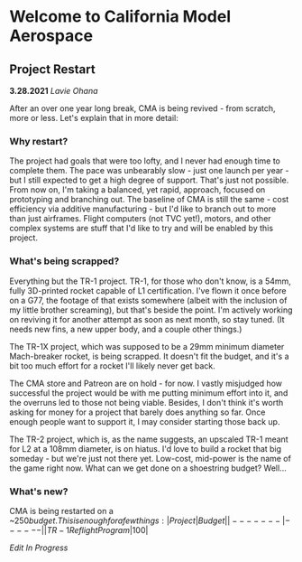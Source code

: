 # Welcome to California Model Aerospace

## Project Restart
**3.28.2021**
*Lavie Ohana* 

After an over one year long break, CMA is being revived - from scratch, more or less. Let's explain that in more detail:

### Why restart?

The project had goals that were too lofty, and I never had enough time to complete them. The pace was unbearably slow - just one launch per year - but I still expected to get a high degree of support. That's just not possible. From now on, I'm taking a balanced, yet rapid, approach, focused on prototyping and branching out. The baseline of CMA is still the same - cost efficiency via additive manufacturing - but I'd like to branch out to more than just airframes. Flight computers (not TVC yet!), motors, and other complex systems are stuff that I'd like to try and will be enabled by this project.

### What's being scrapped?

Everything but the TR-1 project. TR-1, for those who don't know, is a 54mm, fully 3D-printed rocket capable of L1 certification. I've flown it once before on a G77, the footage of that exists somewhere (albeit with the inclusion of my little brother screaming), but that's beside the point. I'm actively working on reviving it for another attempt as soon as next month, so stay tuned. (It needs new fins, a new upper body, and a couple other things.)

The TR-1X project, which was supposed to be a 29mm minimum diameter Mach-breaker rocket, is being scrapped. It doesn't fit the budget, and it's a bit too much effort for a rocket I'll likely never get back.

The CMA store and Patreon are on hold - for now. I vastly misjudged how successful the project would be with me putting minimum effort into it, and the overruns led to those not being viable. Besides, I don't think it's worth asking for money for a project that barely does anything so far. Once enough people want to support it, I may consider starting those back up. 

The TR-2 project, which is, as the name suggests, an upscaled TR-1 meant for L2 at a 108mm diameter, is on hiatus. I'd love to build a rocket that big someday - but we're just not there yet. Low-cost, mid-power is the name of the game right now. What can we get done on a shoestring budget? Well...

### What's new? 

CMA is being restarted on a ~$250 budget. This is enough for a few things:
|Project|Budget|
|-------|------|
|TR-1 Reflight Program|$100|

*Edit In Progress*
